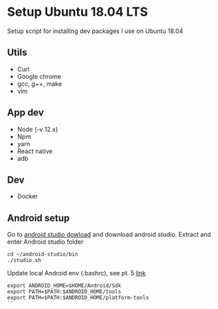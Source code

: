 # Setup Ubuntu 18.04 LTS

Setup script for installing dev packages I use on Ubuntu 18.04

## Utils

* Curl
* Google chrome
* gcc, g++, make
* vim

## App dev

* Node (-v 12.x)
* Npm 
* yarn
* React native
* adb 

## Dev
* Docker

## Android setup

Go to [android studio dowload](https://developer.android.com/studio/index.html) and download android studio. Extract and enter Android studio folder

```shell
cd ~/android-studio/bin
./studio.sh
```

Update local Android env (.bashrc), see pt. 5 [link](https://medium.com/@dhamkur/how-to-install-react-native-on-ubuntu-18-04-2-amd-ryzen-processor-dd61ee28e7fa)

```shell
export ANDROID_HOME=$HOME/Android/Sdk
export PATH=$PATH:$ANDROID_HOME/tools
export PATH=$PATH:$ANDROID_HOME/platform-tools
``
